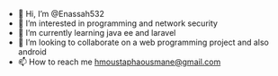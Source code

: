 - 👋 Hi, I’m @Enassah532
- 👀 I’m interested in programming and network security 
- 🌱 I’m currently learning java ee and laravel 
- 💞️ I’m looking to collaborate on a web programming project and also android
- 📫 How to reach me hmoustaphaousmane@gmail.com

<!---
Enassah532/Enassah532 is a ✨ special ✨ repository because its `README.md` (this file) appears on your GitHub profile.
You can click the Preview link to take a look at your changes.
--->
